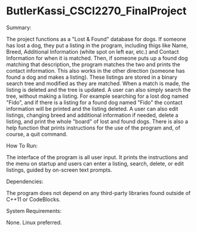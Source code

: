# ButlerKassi_CSCI2270_FinalProject

Summary:

The project functions as a "Lost & Found" database for dogs. If someone has lost a dog, they put a listing in the program, including thigs like Name, Breed, Additional Information (white spot on left ear, etc.) and Contact Information for when it is matched. Then, if someone puts up a found dog matching that description, the program matches the two and prints the contact information. This also works in the other direction (someone has found a dog and makes a listing). These listings are stored in a binary search tree and modified as they are matched. When a match is made, the listing is deleted and the tree is updated. A user can also simply search the tree, without making a listing. For example searching for a lost dog named "Fido", and if there is a listing for a found dog named "Fido" the contact information will be printed and the listing deleted. A user can also edit listings, changing breed and additional information if needed, delete a listing, and print the whole "board" of lost and found dogs. There is also a help function that prints instructions for the use of the program and, of course, a quit command.

How To Run:

The interface of the program is all user input. It prints the instructions and the menu on startup and users can enter a listing, search, delete, or edit listings, guided by on-screen text prompts.

Dependencies:

The program does not depend on any third-party libraries found outside of C++11 or CodeBlocks.

System Requirements:

None. Linux preferred.
